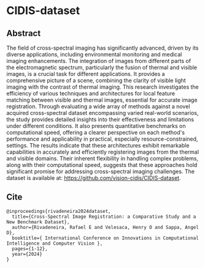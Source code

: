 # CIDIS-dataset

## Abstract
The field of cross-spectral imaging has significantly advanced, driven by its diverse applications, including environmental monitoring and medical imaging enhancements. The integration of images from different parts of the electromagnetic spectrum, particularly the fusion of thermal and visible images, is a crucial task for different applications. It provides a comprehensive picture of a scene, combining the clarity of visible light imaging with the contrast of thermal imaging. This research investigates the efficiency of various techniques and architectures for local feature matching between visible and thermal images, essential for accurate image registration. Through evaluating a wide array of methods against a novel acquired cross-spectral dataset encompassing varied real-world scenarios, the study provides detailed insights into their effectiveness and limitations under different conditions. It also presents quantitative benchmarks on computational speed, offering a clearer perspective on each method's performance and applicability in practical, especially resource-constrained, settings. The results indicate that these architectures exhibit remarkable capabilities in accurately and efficiently registering images from the thermal and visible domains. Their inherent flexibility in handling complex problems, along with their computational speed, suggests that these approaches hold significant promise for addressing cross-spectral imaging challenges. The dataset is available at: https://github.com/vision-cidis/CIDIS-dataset.

## Cite
```
@inproceedings{rivadeneira2024dataset,
  title={Cross-Spectral Image Registration: a Comparative Study and a New Benchmark Dataset},
  author={Rivadeneira, Rafael E and Velesaca, Henry O and Sappa, Angel D},
  booktitle={ International Conference on Innovations in Computational Intelligence and Computer Vision },
  pages={1-12},
  year={2024}
}
```
